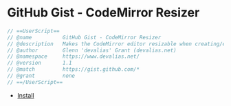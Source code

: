 # GitHub Gist - CodeMirror Resizer

```javascript
// ==UserScript==
// @name          GitHub Gist - CodeMirror Resizer
// @description   Makes the CodeMirror editor resizable when creating/editing a gist on GitHub
// @author        Glenn 'devalias' Grant (devalias.net)
// @namespace     https://www.devalias.net/
// @version       1.1
// @match         https://gist.github.com/*
// @grant         none
// ==/UserScript==
```

- [Install](https://github.com/0xdevalias/userscripts/raw/main/userscripts/github-gist-codemirror-resizer/github-gist-codemirror-resizer.user.js)

